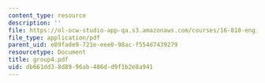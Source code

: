 ```yaml
---
content_type: resource
description: ''
file: https://ol-ocw-studio-app-qa.s3.amazonaws.com/courses/16-810-engineering-design-and-rapid-prototyping-january-iap-2005/db661dd38d8996ab486dd9f1b2e8a941_group4.pdf
file_type: application/pdf
parent_uid: e89fade9-721e-eee0-98ac-f554d7439279
resourcetype: Document
title: group4.pdf
uid: db661dd3-8d89-96ab-486d-d9f1b2e8a941
---
```

